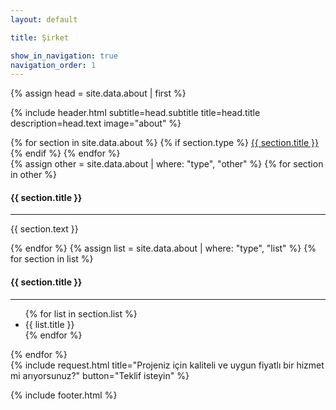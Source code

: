 ```yaml
---
layout: default

title: Şirket

show_in_navigation: true
navigation_order: 1
---
```


{% assign head = site.data.about | first %}

{% include header.html
  subtitle=head.subtitle
  title=head.title
  description=head.text
  image="about"
%}

<main>
  <section>
    <div class="container md:px-8 mx-auto flex">
      <aside class="hidden md:block md:w-1/4">
        <nav class="flex flex-col md:py-16 sticky top-0">
          {% for section in site.data.about %}
            {% if section.type %}
              <a class="px-8 py-2 border-l-2 border-gray-400 text-base font-semibold hover:text-orange-600 hover:border-orange-600" href="#{{ section.url }}">{{ section.title }}</a>
            {% endif %}
          {% endfor %}
        </nav>
      </aside>
      <div class="w-full md:w-3/4 md:border-l border-gray-400">
        {% assign other = site.data.about | where: "type", "other" %}
        {% for section in other %}
          <div id="{{ section.url }}" class="px-8 py-8 md:py-16 border-b border-gray-400">
            <h4 class="text-xl font-semibold mb-2">{{ section.title }}</h4>
            <hr class="w-16 border-t-2 border-orange-600 mb-4">
            <p class="text-base">{{ section.text }}</p>
          </div>
        {% endfor %}
        {% assign list = site.data.about | where: "type", "list" %}
        {% for section in list %}
          <div id="{{ section.url }}" class="px-8 py-8 md:py-16 border-b border-gray-400">
            <h4 class="text-xl font-semibold mb-2">{{ section.title }}</h4>
            <hr class="w-16 border-t-2 border-orange-600 mb-4">
            <ul class="list-disc pl-4">
              {% for list in section.list %}
              <li class="mb-2 text-sm font-semibold">{{ list.title }}</li>
              {% endfor %}
            </ul>
          </div>
        {% endfor %}
      </div>
    </div>
  </section>
  {% include request.html
    title="Projeniz için kaliteli ve uygun fiyatlı bir hizmet mi arıyorsunuz?"
    button="Teklif isteyin"
  %}
</main>

{% include footer.html %}